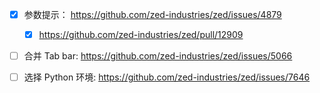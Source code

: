 - [x] 参数提示： https://github.com/zed-industries/zed/issues/4879
    - [x] https://github.com/zed-industries/zed/pull/12909
- [ ] 合并 Tab bar: https://github.com/zed-industries/zed/issues/5066
- [ ] 选择 Python 环境: https://github.com/zed-industries/zed/issues/7646

